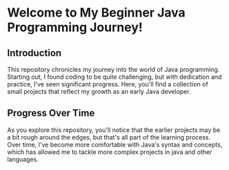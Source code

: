 # Welcome to My Beginner Java Programming Journey!

## Introduction

This repository chronicles my journey into the world of Java programming. Starting out, I found coding to be quite challenging, but with dedication and practice, I've seen significant progress. Here, you'll find a collection of small projects that reflect my growth as an early Java developer.

## Progress Over Time

As you explore this repository, you'll notice that the earlier projects may be a bit rough around the edges, but that's all part of the learning process. Over time, I've become more comfortable with Java's syntax and concepts, which has allowed me to tackle more complex projects in java and other languages.
